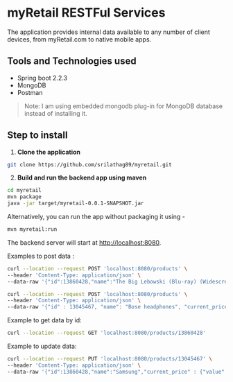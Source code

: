 # myRetail RESTFul Services

The application provides internal data available to any number of client devices, from myRetail.com to native mobile apps.


## Tools and Technologies used

* Spring boot 2.2.3
* MongoDB
* Postman

> Note: I am using embedded mongodb plug-in for MongoDB database instead of installing it.

## Step to install

1. **Clone the application**

```bash
git clone https://github.com/srilathag89/myretail.git
```

2. **Build and run the backend app using maven**

```bash
cd myretail
mvn package
java -jar target/myretail-0.0.1-SNAPSHOT.jar
```

Alternatively, you can run the app without packaging it using -

```bash
mvn myretail:run
```

The backend server will start at <http://localhost:8080>.

Examples to post data :


```bash
curl --location --request POST 'localhost:8080/products' \
--header 'Content-Type: application/json' \
--data-raw '{"id":13860428,"name":"The Big Lebowski (Blu-ray) (Widescreen)","current_price":{"value": 13.49,"currency_code":"USD"}}'
```


```bash
curl --location --request POST 'localhost:8080/products' \
--header 'Content-Type: application/json' \
--data-raw '{"id" : 13045467, "name": "Bose headphones", "current_price" : {"value" : 35.00, "currency": "USD"}}'
```

Example to get data by id:

```bash
curl --location --request GET 'localhost:8080/products/13860428'
```

Example to update data:

```bash
curl --location --request PUT 'localhost:8080/products/13045467' \
--header 'Content-Type: application/json' \
--data-raw '{"id":13860428,"name":"Samsung","current_price" : {"value" : 45.00, "currency": "CAD"}}'
```